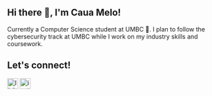## Hi there 👋, I'm Caua Melo!
Currently a Computer Science student at UMBC :guide_dog:. I plan to follow the cybersecurity track at UMBC while I work on my industry skills and coursework.<br>

## Let's connect!
[<img src="https://img.shields.io/badge/LinkedIn-0077B5?style=for-the-badge&logo=linkedin&logoColor=white" alt="linkedin" height="25"/>](www.linkedin.com/in/caua-melo-046127240) 
[<img src="https://img.shields.io/badge/Instagram-E4405F?style=for-the-badge&logo=instagram&logoColor=white" alt="instagram" height="25"/>](https://www.instagram.com/fusaro_caua/)

